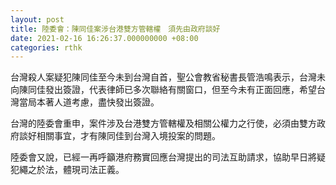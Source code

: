 ```yaml
---
layout: post
title: 陸委會：陳同佳案涉台港雙方管轄權　須先由政府談好
date: 2021-02-16 16:26:37.000000000 +08:00
categories: rthk
---
```


台灣殺人案疑犯陳同佳至今未到台灣自首，聖公會教省秘書長管浩鳴表示，台灣未向陳同佳發出簽證，代表律師已多次聯絡有關窗口，但至今未有正面回應，希望台灣當局本著人道考慮，盡快發出簽證。

台灣的陸委會重申，案件涉及台港雙方管轄權及相關公權力之行使，必須由雙方政府談好相關事宜，才有陳同佳到台灣入境投案的問題。

陸委會又說，已經一再呼籲港府務實回應台灣提出的司法互助請求，協助早日將疑犯繩之於法，體現司法正義。
